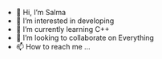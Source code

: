 - 👋 Hi, I’m Salma
- 👀 I’m interested in developing
- 🌱 I’m currently learning C++
- 💞️ I’m looking to collaborate on Everything 
- 📫 How to reach me ...

<!---
ILiveInVenus/ILiveInVenus is a ✨ special ✨ repository because its `README.md` (this file) appears on your GitHub profile.
You can click the Preview link to take a look at your changes.
--->
